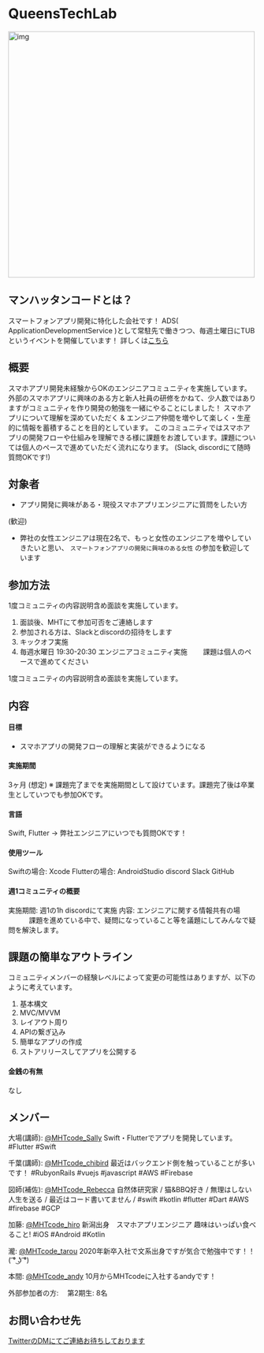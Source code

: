 # QueensTechLab

<img width="500" alt="img" src="https://user-images.githubusercontent.com/51016056/106406301-37cf8000-647c-11eb-8f9d-3485c2a05fa0.png">


## マンハッタンコードとは？
スマートフォンアプリ開発に特化した会社です！
ADS( ApplicationDevelopmentService )として常駐先で働きつつ、毎週土曜日にTUBというイベントを開催しています！
詳しくは[こちら](https://www.mht-code.com/)


## 概要
スマホアプリ開発未経験からOKのエンジニアコミュニティを実施しています。
外部のスマホアプリに興味のある方と新人社員の研修をかねて、少人数ではありますがコミュニティを作り開発の勉強を一緒にやることにしました！
スマホアプリについて理解を深めていただく & エンジニア仲間を増やして楽しく・生産的に情報を蓄積することを目的としています。
このコミュニティではスマホアプリの開発フローや仕組みを理解できる様に課題をお渡しています。課題については個人のペースで進めていただく流れになります。
(Slack, discordにて随時質問OKです!)


## 対象者
 - アプリ開発に興味がある・現役スマホアプリエンジニアに質問をしたい方

(歓迎)
 - 弊社の女性エンジニアは現在2名で、もっと女性のエンジニアを増やしていきたいと思い、 `スマートフォンアプリの開発に興味のある女性` の参加を歓迎しています


## 参加方法
1度コミュニティの内容説明含め面談を実施しています。

1. 面談後、MHTにて参加可否をご連絡します
2. 参加される方は、Slackとdiscordの招待をします
3. キックオフ実施
4. 毎週水曜日 19:30-20:30 エンジニアコミュニティ実施
　　課題は個人のペースで進めてください

1度コミュニティの内容説明含め面談を実施しています。


## 内容
#### 目標
 - スマホアプリの開発フローの理解と実装ができるようになる

#### 実施期間
3ヶ月 (想定)
※ 課題完了までを実施期間として設けています。課題完了後は卒業生としていつでも参加OKです。

#### 言語
Swift, Flutter
→ 弊社エンジニアにいつでも質問OKです！

#### 使用ツール
Swiftの場合: Xcode
Flutterの場合: AndroidStudio
discord
Slack
GitHub

#### 週1コミュニティの概要
実施期間: 週1の1h discordにて実施
内容: エンジニアに関する情報共有の場
　　　課題を進めている中で、疑問になっていること等を議題にしてみんなで疑問を解決します。

## 課題の簡単なアウトライン
コミュニティメンバーの経験レベルによって変更の可能性はありますが、以下のように考えています。
1. 基本構文
2. MVC/MVVM
3. レイアウト周り
4. APIの繋ぎ込み
5. 簡単なアプリの作成
6. ストアリリースしてアプリを公開する

#### 金銭の有無
なし

## メンバー
大場(講師): [@MHTcode_Sally](https://twitter.com/MHTcode_Sally])
Swift・Flutterでアプリを開発しています。 #Flutter #Swift

千葉(講師): [@MHTcode_chibird](https://twitter.com/MHTcode_chibird)
最近はバックエンド側を触っていることが多いです！ #RubyonRails #vuejs #javascript #AWS #Firebase

図師(補佐): [@MHTcode_Rebecca](https://twitter.com/MHTcode_Rebecca)
自然体研究家 / 猫&BBQ好き / 無理はしない人生を送る / 最近はコード書いてません / #swift #kotlin #flutter #Dart #AWS #firebase #GCP

加藤: [@MHTcode_hiro](https://twitter.com/MHTcode_hiro)
新潟出身　スマホアプリエンジニア 趣味はいっぱい食べること!  #iOS #Android #Kotlin

瀧: [@MHTcode_tarou](https://twitter.com/MHTcode_tarou)
2020年新卒入社で文系出身ですが気合で勉強中です！！( ͡° ͜ʖ ͡°)

本間: [@MHTcode_andy](https://twitter.com/MHTcode_andy)
10月からMHTcodeに入社するandyです！

外部参加者の方:
　第2期生: 8名


## お問い合わせ先
[TwitterのDMにてご連絡お待ちしております](https://twitter.com/MHTcode_Sally)
